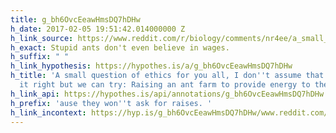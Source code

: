 ```yaml
---
title: g_bh6OvcEeawHmsDQ7hDHw
h_date: 2017-02-05 19:51:42.014000000 Z
h_link_source: https://www.reddit.com/r/biology/comments/nr4ee/a_small_question_of_ethics_for_you_all_i_dont/
h_exact: Stupid ants don't even believe in wages.
h_suffix: " "
h_link_hypothesis: https://hypothes.is/a/g_bh6OvcEeawHmsDQ7hDHw
h_title: 'A small question of ethics for you all, I don''t assume that we''ll get
  it right but we can try: Raising an ant farm to provide energy to the grid • /r/biology'
h_link_api: https://hypothes.is/api/annotations/g_bh6OvcEeawHmsDQ7hDHw
h_prefix: 'ause they won''t ask for raises. '
h_link_incontext: https://hyp.is/g_bh6OvcEeawHmsDQ7hDHw/www.reddit.com/r/biology/comments/nr4ee/a_small_question_of_ethics_for_you_all_i_dont/
---
```



